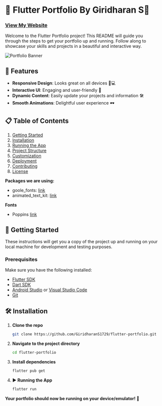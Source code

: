 # 🌟 Flutter Portfolio By Giridharan S🌟
### **[View My Website](https://giris-flutter.netlify.app/)**

Welcome to the Flutter Portfolio project! This README will guide you through the steps to get your portfolio up and running. Follow along to showcase your skills and projects in a beautiful and interactive way.

![Portfolio Banner](images/banner.gif)

## 🚀 Features

- **Responsive Design**: Looks great on all devices 📱💻
- **Interactive UI**: Engaging and user-friendly 🎨
- **Dynamic Content**: Easily update your projects and information 🛠️
- **Smooth Animations**: Delightful user experience 🕶️

## 📋 Table of Contents

1. [Getting Started](#getting-started)
2. [Installation](#installation)
3. [Running the App](#running-the-app)
4. [Project Structure](#project-structure)
5. [Customization](#customization)
6. [Deployment](#deployment)
7. [Contributing](#contributing)
8. [License](#license)

**Packages we are using:**

- goole_fonts: [link](https://pub.dev/packages/google_fonts)
- animated_text_kit: [link](https://pub.dev/packages/animated_text_kit)

**Fonts**

- Poppins [link](https://fonts.google.com/specimen/Poppins)

## 🔧 Getting Started

These instructions will get you a copy of the project up and running on your local machine for development and testing purposes.

### Prerequisites

Make sure you have the following installed:
- [Flutter SDK](https://flutter.dev/docs/get-started/install)
- [Dart SDK](https://dart.dev/get-dart/archive)
- [Android Studio](https://developer.android.com/studio) or [Visual Studio Code](https://code.visualstudio.com/)
- [Git](https://git-scm.com/)

## 🛠️ Installation

1. **Clone the repo**

   ```sh
   git clone https://github.com/GiridharanS1729/flutter-portfolio.git

2. **Navigate to the project directory**

   ```sh
   cd flutter-portfolio

3. **Install dependencies**

   ```sh
   flutter pub get

4. **▶️ Running the App**

   ```sh
   flutter run

**Your portfolio should now be running on your device/emulator! 🎉**

